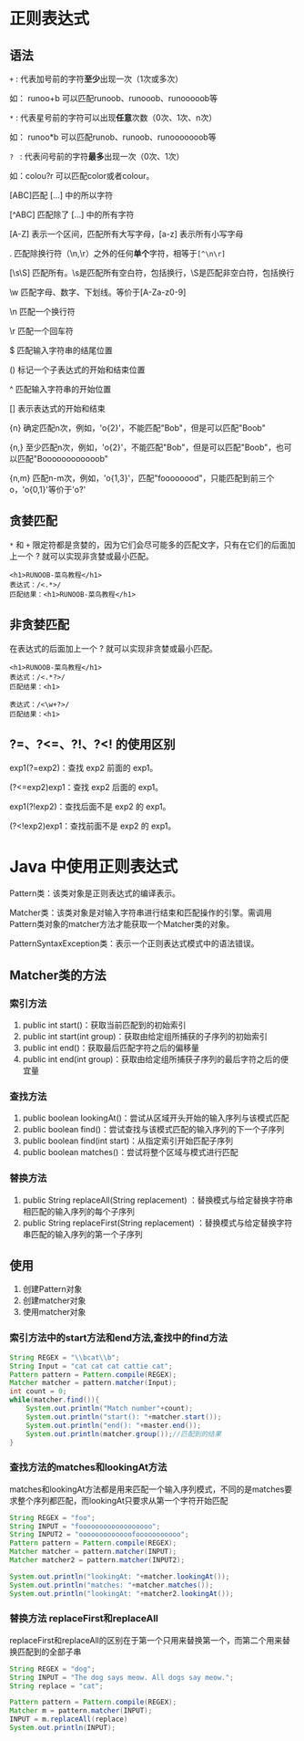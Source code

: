 # 正则表达式

## 语法

`+`   :   代表加号前的字符**至少**出现一次（1次或多次）

如： runoo+b  可以匹配runoob、runooob、runooooob等

`*`   :   代表星号前的字符可以出现**任意**次数（0次、1次、n次）

如： runoo*b  可以匹配runob、runoob、runooooooob等

`? `   :   代表问号前的字符**最多**出现一次（0次、1次）

如：colou?r 可以匹配color或者colour。

[ABC]匹配 [...] 中的所以字符

[^ABC] 匹配除了 [...] 中的所有字符

[A-Z] 表示一个区间，匹配所有大写字母，[a-z] 表示所有小写字母

.  匹配除换行符（\n,\r）之外的任何**单个**字符，相等于`[^\n\r]`

[\s\S] 匹配所有。\s是匹配所有空白符，包括换行，\S是匹配非空白符，包括换行

\w 匹配字母、数字、下划线。等价于[A-Za-z0-9]

\n 匹配一个换行符

\r 匹配一个回车符

$ 匹配输入字符串的结尾位置

()  标记一个子表达式的开始和结束位置

^ 匹配输入字符串的开始位置

[] 表示表达式的开始和结束

{n} 确定匹配n次，例如，'o{2}'，不能匹配"Bob"，但是可以匹配"Boob"

{n,} 至少匹配n次，例如，'o{2}'，不能匹配"Bob"，但是可以匹配"Boob"，也可以匹配"Boooooooooooob"

{n,m} 匹配n-m次，例如，'o{1,3}'，匹配"foooooood"，只能匹配到前三个o，'o{0,1}'等价于'o?'

## 贪婪匹配

`*` 和 `+` 限定符都是贪婪的，因为它们会尽可能多的匹配文字，只有在它们的后面加上一个 ? 就可以实现非贪婪或最小匹配。

```
<h1>RUNOOB-菜鸟教程</h1>
表达式：/<.*>/
匹配结果：<h1>RUNOOB-菜鸟教程</h1>
```

## 非贪婪匹配

在表达式的后面加上一个 ? 就可以实现非贪婪或最小匹配。

```
<h1>RUNOOB-菜鸟教程</h1>
表达式：/<.*?>/
匹配结果：<h1>

表达式：/<\w+?>/
匹配结果：<h1>
```

##  ?=、?<=、?!、?<! 的使用区别

exp1(?=exp2)：查找 exp2 前面的 exp1。

(?<=exp2)exp1：查找 exp2 后面的 exp1。

exp1(?!exp2)：查找后面不是 exp2 的 exp1。

(?<!exp2)exp1：查找前面不是 exp2 的 exp1。

# Java 中使用正则表达式

Pattern类：该类对象是正则表达式的编译表示。

Matcher类：该类对象是对输入字符串进行结束和匹配操作的引擎。需调用Pattern类对象的matcher方法才能获取一个Matcher类的对象。

PatternSyntaxException类：表示一个正则表达式模式中的语法错误。

## Matcher类的方法

### 索引方法

1. public int start()：获取当前匹配到的初始索引
2. public int start(int group)：获取由给定组所捕获的子序列的初始索引
3. public int end()：获取最后匹配字符之后的偏移量
4. public int end(int group)：获取由给定组所捕获子序列的最后字符之后的便宜量

### 查找方法

1. public boolean lookingAt()：尝试从区域开头开始的输入序列与该模式匹配
2. public boolean find()：尝试查找与该模式匹配的输入序列的下一个子序列
3. public boolean find(int start)：从指定索引开始匹配子序列
4. public boolean matches()：尝试将整个区域与模式进行匹配

### 替换方法

1. public String replaceAll(String replacement) ：替换模式与给定替换字符串相匹配的输入序列的每个子序列
2. public String replaceFirst(String replacement) ：替换模式与给定替换字符串匹配的输入序列的第一个子序列

## 使用

1. 创建Pattern对象
2. 创建matcher对象
3. 使用matcher对象

### 索引方法中的start方法和end方法,查找中的find方法

```java
String REGEX = "\\bcat\\b";
String Input = "cat cat cat cattie cat";
Pattern pattern = Pattern.compile(REGEX);
Matcher matcher = pattern.matcher(Input);
int count = 0;
while(matcher.find()){
    System.out.println("Match number"+count);
    System.out.println("start(): "+matcher.start());
    System.out.println("end(): "+master.end());
    System.out.println(matcher.group());//匹配到的结果
}
```

### 查找方法的matches和lookingAt方法

matches和lookingAt方法都是用来匹配一个输入序列模式，不同的是matches要求整个序列都匹配，而lookingAt只要求从第一个字符开始匹配

```java
String REGEX = "foo";
String INPUT = "foooooooooooooooooo";
String INPUT2 = "ooooooooooooofooooooooooo";
Pattern pattern = Pattern.compile(REGEX);
Matcher matcher = pattern.matcher(INPUT);
Matcher matcher2 = pattern.matcher(INPUT2);

System.out.println("lookingAt: "+matcher.lookingAt());
System.out.println("matches: "+matcher.matches());
System.out.println("lookingAt: "+matcher2.lookingAt());
```

### 替换方法 replaceFirst和replaceAll

replaceFirst和replaceAll的区别在于第一个只用来替换第一个，而第二个用来替换匹配到的全部子串

```java
String REGEX = "dog";
String INPUT = "The dog says meow. All dogs say meow.";
String replace = "cat";

Pattern pattern = Pattern.compile(REGEX);
Matcher m = pattern.matcher(INPUT);
INPUT = m.replaceAll(replace)
System.out.println(INPUT);
```



